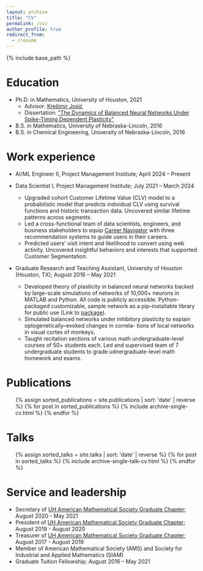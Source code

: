 ```yaml
---
layout: archive
title: "CV"
permalink: /cv/
author_profile: true
redirect_from:
  - /resume
---
```


{% include base_path %}

Education
======
* Ph.D. in Mathematics, University of Houston, 2021
  * Advisor: [Krešimir Josić](https://www.math.uh.edu/~josic/)
  * Dissertation: ["The Dynamics of Balanced Neural Networks Under Spike-Timing Dependent Plasticity"](https://uh-ir.tdl.org/handle/10657/8131)
* B.S. in Mathematics, University of Nebraska-Lincoln, 2016
* B.S. in Chemical Engineering, University of Nebraska-Lincoln, 2016

Work experience
======

* AI/ML Engineer II, Project Management Institute; April 2024 – Present

* Data Scientist I, Project Management Institute; July 2021 – March 2024
  * Upgraded cohort Customer Lifetime Value (CLV) model to a probabilistic model that predicts individual CLV using survival functions and historic transaction data. Uncovered similar lifetime patterns across segments.
  * Led a cross-functional team of data scientists, engineers, and business stakeholders to equip [Career Navigator](https://navigator.pmi.org) with three recommendation systems to guide users in their careers.
  * Predicted users' visit intent and likelihood to convert using web activity. Uncovered insightful behaviors and interests that supported Customer Segmentation.

* Graduate Research and Teaching Assistant, University of Houston (Houston, TX); August 2016 – May 2021
  * Developed theory of plasticity in balanced neural networks backed by large-scale simulations of networks of 10,000+ neurons in MATLAB and Python. All code is publicly accessible. Python–packaged customizable, sample network as a pip–installable library for public use (Link to [package](https://github.com/alanakil/PlasticBalancedNetsPackage)).
  * Simulated balanced networks under inhibitory plasticity to explain optogenetically–evoked changes in correla-
tions of local networks in visual cortex of monkeys.
  * Taught recitation sections of various math undergraduate-level courses of 50+ students each. Led and supervised team of 7 undergraduate students to grade udnergraduate-level math homework and exams.
  

<!-- Skills
======
* Skill 1
* Skill 2
  * Sub-skill 2.1
  * Sub-skill 2.2
  * Sub-skill 2.3
* Skill 3 -->

Publications
======
  <ul>{% assign sorted_publications = site.publications | sort: 'date' | reverse %}
    {% for post in sorted_publications %}
    {% include archive-single-cv.html %}
  {% endfor %}</ul>
  
Talks
======
  <ul>{% assign sorted_talks = site.talks | sort: 'date' | reverse %}
    {% for post in sorted_talks %}
    {% include archive-single-talk-cv.html %}
  {% endfor %}</ul>
  
<!-- Teaching
======
  <ul>{% for post in site.teaching %}
    {% include archive-single-cv.html %}
  {% endfor %}</ul> -->
  
Service and leadership
======
* Secretary of [UH American Mathematical Society Graduate Chapter](https://www.math.uh.edu/ams/); August 2020 - May 2021
* President of [UH American Mathematical Society Graduate Chapter](https://www.math.uh.edu/ams/); August 2019 - August 2020
* Treasurer of [UH American Mathematical Society Graduate Chapter](https://www.math.uh.edu/ams/); August 2017 - August 2019
* Member of American Mathematical Society (AMS) and Society for Industrial and Applied Mathematics (SIAM)
* Graduate Tuition Fellowship; August 2016 – May 2021
